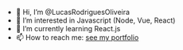 - 👋 Hi, I’m @LucasRodriguesOliveira
- 👀 I’m interested in Javascript (Node, Vue, React)
- 🌱 I’m currently learning React.js
- 📫 How to reach me: [see my portfolio](http://lucasoliveira.surge.sh)
